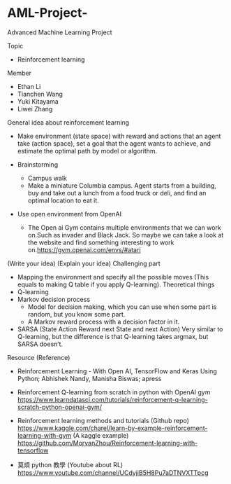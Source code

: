 # AML-Project-

Advanced Machine Learning Project

Topic
  * Reinforcement learning
  
Member
  * Ethan Li
  * Tianchen Wang
  * Yuki Kitayama
  * Liwei Zhang
  
General idea about reinforcement learning

  * Make environment (state space) with reward and actions that an agent take (action space), set a goal that the agent wants to achieve, and estimate the optimal path by model or algorithm. 
  
  * Brainstorming 
    * Campus walk
     * Make a miniature Columbia campus. Agent starts from a building, buy and take out a lunch from a food truck or deli, and find an optimal location to eat it.
     
  * Use open environment from OpenAI
    * The Open ai Gym contains multiple environments that we can work on.Such as invader and Black Jack.  So maybe we can take a look at the website and find something interesting to work on.https://gym.openai.com/envs/#atari
    
(Write your idea) 
(Explain your idea) 
Challenging part
  * Mapping the environment and specify all the possible moves (This equals to making Q table if you apply Q-learning).
Theoretical things
  * Q-learning
  * Markov decision process
    * Model for decision making, which you can use when some part is random, but you know some part.
    * A Markov reward process with a decision factor in it.
  * SARSA (State Action Reward next State and next Action)
Very similar to Q-learning, but the difference is that Q-learning takes argmax, but SARSA doesn’t.

Resource (Reference)
  * Reinforcement Learning - With Open AI, TensorFlow and Keras Using Python; Abhishek Nandy, Manisha Biswas; apress
  
  * Reinforcement Q-learning from scratch in python with OpenAI gym
  https://www.learndatasci.com/tutorials/reinforcement-q-learning-scratch-python-openai-gym/
  
  
  * Reinforcement learning methods and tutorials (Github repo)
  https://www.kaggle.com/charel/learn-by-example-reinforcement-learning-with-gym (A kaggle example)
  https://github.com/MorvanZhou/Reinforcement-learning-with-tensorflow
  
  * 莫煩 python 教學 (Youtube about RL)
  https://www.youtube.com/channel/UCdyjiB5H8Pu7aDTNVXTTpcg
